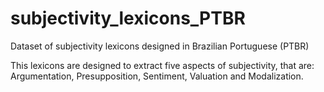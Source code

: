 # subjectivity_lexicons_PTBR
Dataset of subjectivity lexicons designed in Brazilian Portuguese (PTBR)

This lexicons are designed to extract five aspects of subjectivity, that are: Argumentation, Presupposition, Sentiment, Valuation and Modalization.
